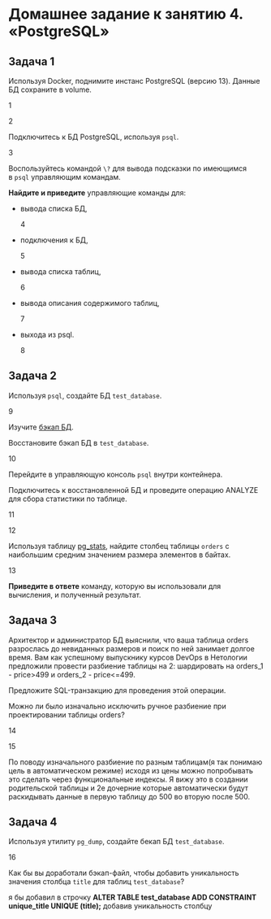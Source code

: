 # Домашнее задание к занятию 4. «PostgreSQL»

## Задача 1

Используя Docker, поднимите инстанс PostgreSQL (версию 13). Данные БД сохраните в volume.

1

2

Подключитесь к БД PostgreSQL, используя `psql`.

3

Воспользуйтесь командой `\?` для вывода подсказки по имеющимся в `psql` управляющим командам.

**Найдите и приведите** управляющие команды для:

- вывода списка БД,
  
  4
- подключения к БД,
  
  5
- вывода списка таблиц,
  
  6
- вывода описания содержимого таблиц,
  
  7
- выхода из psql.
  
  8

## Задача 2

Используя `psql`, создайте БД `test_database`.

9

Изучите [бэкап БД](https://github.com/netology-code/virt-homeworks/tree/virt-11/06-db-04-postgresql/test_data).

Восстановите бэкап БД в `test_database`.

10

Перейдите в управляющую консоль `psql` внутри контейнера.

Подключитесь к восстановленной БД и проведите операцию ANALYZE для сбора статистики по таблице.

11

12

Используя таблицу [pg_stats](https://postgrespro.ru/docs/postgresql/12/view-pg-stats), найдите столбец таблицы `orders` с наибольшим средним значением размера элементов в байтах.

13

**Приведите в ответе** команду, которую вы использовали для вычисления, и полученный результат.

## Задача 3

Архитектор и администратор БД выяснили, что ваша таблица orders разрослась до невиданных размеров и поиск по ней занимает долгое время. Вам как успешному выпускнику курсов DevOps в Нетологии предложили провести разбиение таблицы на 2: шардировать на orders_1 - price>499 и orders_2 - price<=499.

Предложите SQL-транзакцию для проведения этой операции.

Можно ли было изначально исключить ручное разбиение при проектировании таблицы orders?

14

15

По поводу изначального разбиение  по разным таблицам(я так понимаю цель в автоматическом режиме) исходя из цены можно попробывать это сделать через функциональные индексы. Я вижу это в создании родительской таблицы и 2е дочерние которые автоматически будут раскидывать данные в первую  таблицу до 500 во вторую после 500.

## Задача 4

Используя утилиту `pg_dump`, создайте бекап БД `test_database`.

16

Как бы вы доработали бэкап-файл, чтобы добавить уникальность значения столбца `title` для таблиц `test_database`?

я бы добавил в строчку **ALTER TABLE test_database ADD CONSTRAINT unique_title UNIQUE (title);** добавив уникальность столбцу
